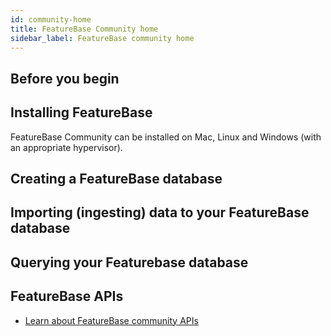 ```yaml
---
id: community-home
title: FeatureBase Community home
sidebar_label: FeatureBase community home
---
```




## Before you begin



## Installing FeatureBase

FeatureBase Community  can be installed on Mac, Linux and Windows (with an appropriate hypervisor).



## Creating a FeatureBase database


## Importing (ingesting) data to your FeatureBase database


## Querying your Featurebase database



## FeatureBase APIs

* [Learn about FeatureBase community APIs](/docs/community/community-api-home)
